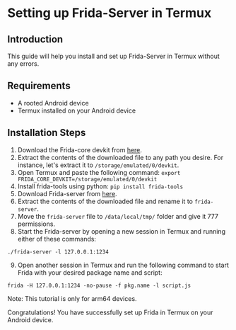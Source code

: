 # Setting up Frida-Server in Termux

## Introduction
This guide will help you install and set up Frida-Server in Termux without any errors.

## Requirements
- A rooted Android device
- Termux installed on your Android device

## Installation Steps
1. Download the Frida-core devkit from [here](https://github.com/frida/frida/releases/download/16.0.11/frida-core-devkit-16.0.11-android-arm64.tar.xz).
2. Extract the contents of the downloaded file to any path you desire. For instance, let's extract it to `/storage/emulated/0/devkit`.
3. Open Termux and paste the following command: `export FRIDA_CORE_DEVKIT=/storage/emulated/0/devkit`
4. Install frida-tools using python: `pip install frida-tools`
5. Download Frida-server from [here](https://github.com/frida/frida/releases/download/16.0.11/frida-server-16.0.11-android-arm64.xz).
6. Extract the contents of the downloaded file and rename it to `frida-server`.
7. Move the `frida-server` file to `/data/local/tmp/` folder and give it 777 permissions.
8. Start the Frida-server by opening a new session in Termux and running either of these commands:
```
./frida-server -l 127.0.0.1:1234
```
9. Open another session in Termux and run the following command to start Frida with your desired package name and script:
```
frida -H 127.0.0.1:1234 -no-pause -f pkg.name -l script.js
```
Note: This tutorial is only for arm64 devices.

Congratulations! You have successfully set up Frida in Termux on your Android device.
